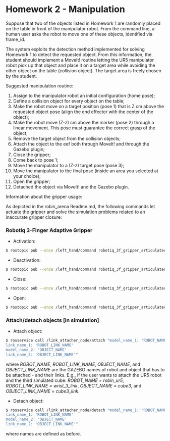 # Homework 2 - Manipulation

Suppose that two of the objects listed in Homework 1 are  randomly placed on the table in front of the manipulator robot. From the command line, a human user asks the robot to move one of these objects, identified via frame_id. 

The system exploits the detection method implemented for solving Homework 1 to detect the requested object. From this information, the student should implement a MoveIt! routine letting the UR5 manipulator robot pick up that object and place it on a target area while avoiding the other object on the table (collision object). The target area is freely chosen by the student. 

Suggested manipulation routine:
1.	Assign to the manipulator robot an initial configuration (home pose);
2.	Define a collision object for every object on the table;
3.	Make the robot move on a target position (pose 1) that is Z cm above the requested object pose (align the end effector with the center of the object);
4.	Make the robot move (Z-z) cm above the marker (pose 2) through a linear movement. This pose must guarantee the correct grasp of the object;
5.	Remove the target object from the collision objects;
6.	Attach the object to the eef both through MoveIt! and through the Gazebo plugin;
7.	Close the gripper;
8.	Come back to pose 1;
9.	Move the manipulator to a (Z-z) target pose (pose 3);
10.	Move the manipulator to the final pose (inside an area you selected at your choice);
11.	Open the gripper;
12.	Detached the object via MoveIt! and the Gazebo plugin.


Information about the gripper usage: 

As depicted in the robin_arena Readme.md, the following commands let actuate the gripper and solve the simulation problems related to an inaccurate gripper closure: 

### Robotiq 3-Finger Adaptive Gripper

- Activation:

```sh
$ rostopic pub --once /left_hand/command robotiq_3f_gripper_articulated_msgs/Robotiq3FGripperRobotOutput "{rACT: 1, rMOD: 0, rGTO: 0, rATR: 0, rGLV: 0, rICF: 0, rICS: 0, rPRA: 0, rSPA: 0, rFRA: 0, rPRB: 0, rSPB: 0, rFRB: 0, rPRC: 0, rSPC: 0, rFRC: 0, rPRS: 0, rSPS: 0, rFRS: 0}"
```

- Deactivation:

```sh
$ rostopic pub --once /left_hand/command robotiq_3f_gripper_articulated_msgs/Robotiq3FGripperRobotOutput "{rACT: 0, rMOD: 0, rGTO: 0, rATR: 0, rGLV: 0, rICF: 0, rICS: 0, rPRA: 0, rSPA: 0, rFRA: 0, rPRB: 0, rSPB: 0, rFRB: 0, rPRC: 0, rSPC: 0, rFRC: 0, rPRS: 0, rSPS: 0, rFRS: 0}"
```

- Close:

```sh
$ rostopic pub --once /left_hand/command robotiq_3f_gripper_articulated_msgs/Robotiq3FGripperRobotOutput "{rACT: 1, rMOD: 0, rGTO: 1, rATR: 0, rGLV: 0, rICF: 0, rICS: 0, rPRA: 250, rSPA: 200, rFRA: 200, rPRB: 0, rSPB: 0, rFRB: 0, rPRC: 0, rSPC: 0, rFRC: 0, rPRS: 0, rSPS: 0, rFRS: 0}"
```
 
- Open:

```sh
$ rostopic pub --once /left_hand/command robotiq_3f_gripper_articulated_msgs/Robotiq3FGripperRobotOutput "{rACT: 1, rMOD: 0, rGTO: 1, rATR: 0, rGLV: 0, rICF: 0, rICS: 0, rPRA: 0, rSPA: 200, rFRA: 0, rPRB: 0, rSPB: 0, rFRB: 0, rPRC: 0, rSPC: 0, rFRC: 0, rPRS: 0, rSPS: 0, rFRS: 0}"
```

### Attach/detach objects [in simulation]

- Attach object:

```sh
$ rosservice call /link_attacher_node/attach "model_name_1: 'ROBOT_NAME'
link_name_1: 'ROBOT_LINK_NAME'
model_name_2: 'OBJECT_NAME'
link_name_2: 'OBJECT_LINK_NAME'"
```

where *ROBOT_NAME*, *ROBOT_LINK_NAME*, *OBJECT_NAME*, and *OBJECT_LINK_NAME* are the GAZEBO names of robot and object that has to be attached - and their links. E.g., if the user wants to attach the UR5 robot and the third simulated cube: *ROBOT_NAME = robin_ur5*, *ROBOT_LINK_NAME = wrist_3_link*, *OBJECT_NAME = cube3*, and *OBJECT_LINK_NAME = cube3_link*. 

- Detach object:

```sh
$ rosservice call /link_attacher_node/detach "model_name_1: 'ROBOT_NAME'
link_name_1: 'ROBOT_LINK_NAME'
model_name_2: 'OBJECT_NAME'
link_name_2: 'OBJECT_LINK_NAME'"
```
where names are defined as before.

